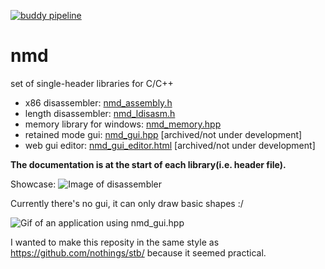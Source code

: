 [![buddy pipeline](https://app.buddy.works/nomade040/nmd/pipelines/pipeline/255609/badge.svg?token=2fb17a3ff8ce8e4793c03168be95a073eb3a1be6606e720a560806ca0bf9ce8a "buddy pipeline")](https://app.buddy.works/nomade040/nmd/pipelines/pipeline/255609)

# nmd
set of single-header libraries for C/C++

- x86 disassembler: [nmd_assembly.h](nmd_assembly.h)
- length disassembler: [nmd_ldisasm.h](nmd_ldisasm.h)
- memory library for windows: [nmd_memory.hpp](nmd_memory.hpp)
- retained mode gui: [nmd_gui.hpp](nmd_gui.hpp) [archived/not under development]
- web gui editor: [nmd_gui_editor.html](nmd_gui_editor.html) [archived/not under development]

**The documentation is at the start of each library(i.e. header file).**

Showcase:
![Image of disassembler](https://i.imgur.com/Zw2l94k.png)

Currently there's no gui, it can only draw basic shapes :/

![Gif of an application using nmd_gui.hpp](https://media.giphy.com/media/KzoJfuFCt9vxyfYuFz/giphy.gif)

I wanted to make this reposity in the same style as https://github.com/nothings/stb/ because it seemed practical.
